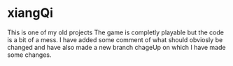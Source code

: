 # xiangQi
This is one of my old projects
The game is completly playable but the code is a bit of a mess.
I have added some comment of what should obviosly be changed and have also made a new branch chageUp on which I have made some changes.

